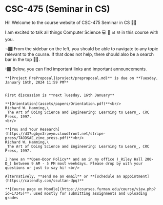 # CSC-475 (Seminar in CS)

Hi! Welcome to the course website of CSC-475 Seminar in CS 👋🏾

I am excited to talk all things Computer Science 💻 🤖 📊 🌐 in this course with you.

👈🏾 From the sidebar on the left, you should be able to navigate to any topic relevant to the course. If that does not help, there should also be a search bar in the top ☝🏾.

👇🏾 Below, you can find important links and important announcements.



```{important}
**[Project PreProposal](project/preproposal.md)** is due on **Tuesday, January 16th, 2024 11:59 PM**
```


```{important}

First discussion is **next Tuesday, 16th January**

**[Orientation](assets/papers/Orientation.pdf)**<br/>
Richard W. Hamming,\
_The Art of Doing Science and Engineering: Learning to Learn_, CRC Press, 1997.
<br/>

**[You and Your Research](https://d37ugbyn3rpeym.cloudfront.net/stripe-press/TAODSAE_zine_press.pdf)**<br/>
Richard W. Hamming,\
_The Art of Doing Science and Engineering: Learning to Learn_, CRC Press, 1997.
```

```{tip}
I have an **Open-Door Policy** and am in my office (_Riley Hall 200-D_) between 9 AM - 5 PM most weekdays. Please drop by with your questions or just to say hi! <br/>

Alternatively, **send me an email** or **[schedule an appointment](https://calendly.com/ssultan-dpq)** 
```

```{seealso}
**[Course page on Moodle](https://courses.furman.edu/course/view.php?id=17345)**; used mostly for submitting assignments and uploading grades
```